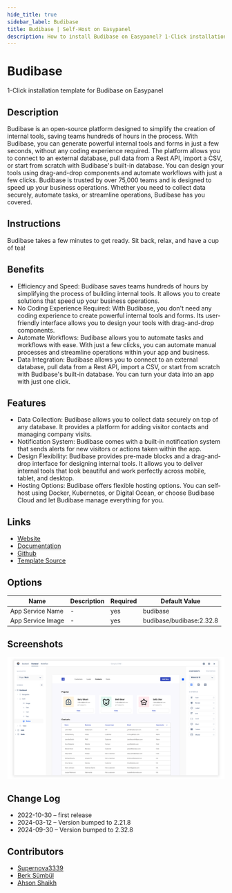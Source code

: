 ```yaml
---
hide_title: true
sidebar_label: Budibase
title: Budibase | Self-Host on Easypanel
description: How to install Budibase on Easypanel? 1-Click installation template for Budibase on Easypanel
---
```


<!-- generated -->

# Budibase

1-Click installation template for Budibase on Easypanel

## Description

Budibase is an open-source platform designed to simplify the creation of internal tools, saving teams hundreds of hours in the process. With Budibase, you can generate powerful internal tools and forms in just a few seconds, without any coding experience required. The platform allows you to connect to an external database, pull data from a Rest API, import a CSV, or start from scratch with Budibase&#39;s built-in database. You can design your tools using drag-and-drop components and automate workflows with just a few clicks. Budibase is trusted by over 75,000 teams and is designed to speed up your business operations. Whether you need to collect data securely, automate tasks, or streamline operations, Budibase has you covered.

## Instructions

Budibase takes a few minutes to get ready. Sit back, relax, and have a cup of tea!

## Benefits

- Efficiency and Speed: Budibase saves teams hundreds of hours by simplifying the process of building internal tools. It allows you to create solutions that speed up your business operations.
- No Coding Experience Required: With Budibase, you don't need any coding experience to create powerful internal tools and forms. Its user-friendly interface allows you to design your tools with drag-and-drop components.
- Automate Workflows: Budibase allows you to automate tasks and workflows with ease. With just a few clicks, you can automate manual processes and streamline operations within your app and business.
- Data Integration: Budibase allows you to connect to an external database, pull data from a Rest API, import a CSV, or start from scratch with Budibase's built-in database. You can turn your data into an app with just one click.

## Features

- Data Collection: Budibase allows you to collect data securely on top of any database. It provides a platform for adding visitor contacts and managing company visits.
- Notification System: Budibase comes with a built-in notification system that sends alerts for new visitors or actions taken within the app.
- Design Flexibility: Budibase provides pre-made blocks and a drag-and-drop interface for designing internal tools. It allows you to deliver internal tools that look beautiful and work perfectly across mobile, tablet, and desktop.
- Hosting Options: Budibase offers flexible hosting options. You can self-host using Docker, Kubernetes, or Digital Ocean, or choose Budibase Cloud and let Budibase manage everything for you.

## Links

- [Website](https://budibase.com/)
- [Documentation](https://docs.budibase.com/docs)
- [Github](https://github.com/Budibase/budibase)
- [Template Source](https://github.com/easypanel-io/templates/tree/main/templates/budibase)

## Options

Name | Description | Required | Default Value
-|-|-|-
App Service Name | - | yes | budibase
App Service Image | - | yes | budibase/budibase:2.32.8

## Screenshots

![Budibase Screenshot](./assets/screenshot.png)

## Change Log

- 2022-10-30 – first release
- 2024-03-12 – Version bumped to 2.21.8
- 2024-09-30 – Version bumped to 2.32.8

## Contributors

- [Supernova3339](https://github.com/Supernova3339)
- [Berk Sümbül](https://berksmbl.com)
- [Ahson Shaikh](https://github.com/MuhammadAhsanDonuts)
